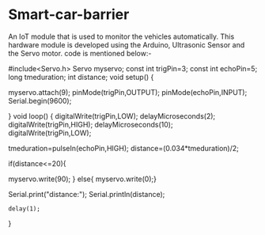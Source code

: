 # Smart-car-barrier
An IoT module that is used to monitor the vehicles automatically. This hardware module is developed using the Arduino, Ultrasonic Sensor and the Servo motor.
code is mentioned below:-



#include<Servo.h>
Servo myservo;
const int trigPin=3;
const int echoPin=5; 
long tmeduration;
int distance;
void setup() {

  myservo.attach(9);
  pinMode(trigPin,OUTPUT);
  pinMode(echoPin,INPUT);
  Serial.begin(9600);
  
  }
void loop() {
  digitalWrite(trigPin,LOW);
  delayMicroseconds(2);
  digitalWrite(trigPin,HIGH);
  delayMicroseconds(10);
   digitalWrite(trigPin,LOW);
  
tmeduration=pulseIn(echoPin,HIGH);
distance=(0.034*tmeduration)/2;

if(distance<=20){
  
  myservo.write(90);
  }
  else{
    myservo.write(0);}
  
  Serial.print("distance:");
    Serial.println(distance);
  
    delay(1);
}

